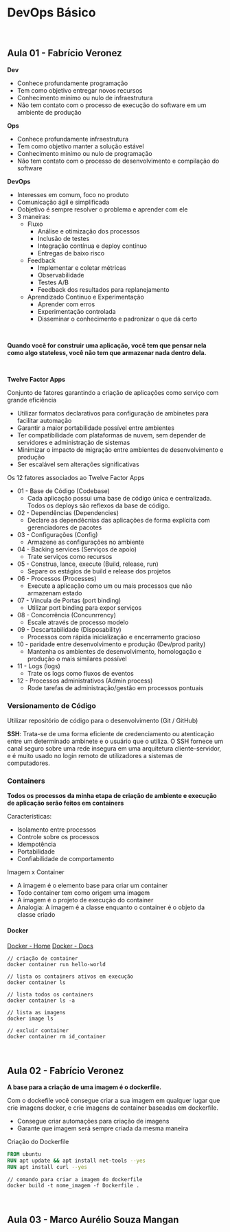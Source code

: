 # DevOps Básico


<br/>

## Aula 01 - Fabrício Veronez


**Dev**
* Conhece profundamente programação
* Tem como objetivo entregar novos recursos
* Conhecimento mínimo ou nulo de infraestrutura
* Não tem contato com o processo de execução do software em um ambiente de produção

**Ops**
* Conhece profundamente infraestrutura
* Tem como objetivo manter a solução estável
* Conhecimento mínimo ou nulo de programação
* Não tem contato com o processo de desenvolvimento e compilação do software

**DevOps**
* Interesses em comum, foco no produto
* Comunicação ágil e simplificada
* Oobjetivo é sempre resolver o problema e aprender com ele
* 3 maneiras: 
  - Fluxo
    + Análise e otimização dos processos
    + Inclusão de testes
    + Integração contínua e deploy contínuo
    + Entregas de baixo risco
  - Feedback
    + Implementar e coletar métricas
    + Observabilidade
    + Testes A/B
    + Feedback dos resultados para replanejamento
  - Aprendizado Contínuo e Experimentação
    + Aprender com erros
    + Experimentação controlada
    + Disseminar o conhecimento e padronizar o que dá certo

<br/>

**Quando você for construir uma aplicação, você tem que pensar nela como algo stateless, você não tem que armazenar nada dentro dela.**

<br/>

**Twelve Factor Apps**

Conjunto de fatores garantindo a criação de aplicações como serviço com grande eficiência

* Utilizar formatos declarativos para configuração de ambinetes para facilitar automação
* Garantir a maior portabilidade possível entre ambientes
* Ter compatibilidade com plataformas de nuvem, sem depender de servidores e administração de sistemas
* Minimizar o impacto de migração entre ambientes de desenvolvimento e produção
* Ser escalável sem alterações significativas

Os 12 fatores associados ao Twelve Factor Apps

* 01 - Base de Código (Codebase)
  - Cada aplicação possui uma base de código única e centralizada. Todos os deploys são reflexos da base de código.
* 02 - Dependências (Dependencies)
  - Declare as dependêcnias das aplicações de forma explícita com gerenciadores de pacotes
* 03 - Configurações (Config)
  - Armazene as configurações no ambiente
* 04 - Backing services (Serviços de apoio)
  - Trate serviços como recursos
* 05 - Construa, lance, execute (Build, release, run)
  - Separe os estágios de build e release dos projetos
* 06 - Processos (Processes)
  - Execute a aplicação como um ou mais processos que não armazenam estado
* 07 - Víncula de Portas (port binding)
  - Utilizar port binding para expor serviços
* 08 - Concorrência (Concunrrency)
  - Escale através de processo modelo
* 09 - Descartabilidade (Disposability)
  - Processos com rápida inicialização e encerramento gracioso
* 10 - paridade entre desenvolvimento e produção (Dev/prod parity)
  - Mantenha os ambientes de desenvolvimento, homologação e produção o mais similares possível
* 11 - Logs (logs)
  - Trate os logs como fluxos de eventos
* 12 - Processos administrativos (Admin process)
  - Rode tarefas de administração/gestão em processos pontuais


### Versionamento de Código

Utilizar repositório de código para o desenvolvimento (Git / GitHub)


**SSH**: Trata-se de uma forma eficiente de credenciamento ou atenticação entre um determinado ambinete e o usuário que o utiliza. O SSH fornece um canal seguro sobre uma rede insegura em uma arquitetura cliente-servidor, e é muito usado no login remoto de utilizadores a sistemas de computadores.



### Containers

**Todos os processos da minha etapa de criação de ambiente e execução de aplicação serão feitos em containers**

Características:

* Isolamento entre processos
* Controle sobre os processos
* Idempotência
* Portabilidade
* Confiabilidade de comportamento


Imagem x Container

* A imagem é o elemento base para criar um container
* Todo container tem como origem uma imagem
* A imagem é o projeto de execução do container
* Analogia: A imagem é a classe enquanto o container é o objeto da classe criado


#### Docker

[Docker - Home](https://www.docker.com/)
[Docker - Docs](https://docs.docker.com/)

```
// criação de container
docker container run hello-world

// lista os containers ativos em execução
docker container ls

// lista todos os containers
docker container ls -a

// lista as imagens
docker image ls

// excluir container
docker container rm id_container
```


<br/>

## Aula 02 - Fabrício Veronez

**A base para a criação de uma imagem é o dockerfile.**

Com o dockefile você consegue criar a sua imagem em qualquer lugar que crie imagens docker, e crie imagens de container baseadas em dockerfile.

* Consegue criar automações para criação de imagens
* Garante que imagem será sempre criada da mesma maneira

Criação do Dockerfile
```Dockerfile
FROM ubuntu
RUN apt update && apt install net-tools --yes
RUN apt install curl --yes
```

```
// comando para criar a imagem do dockerfile
docker build -t nome_imagem -f Dockerfile .
```


<br/>

## Aula 03 - Marco Aurélio Souza Mangan

